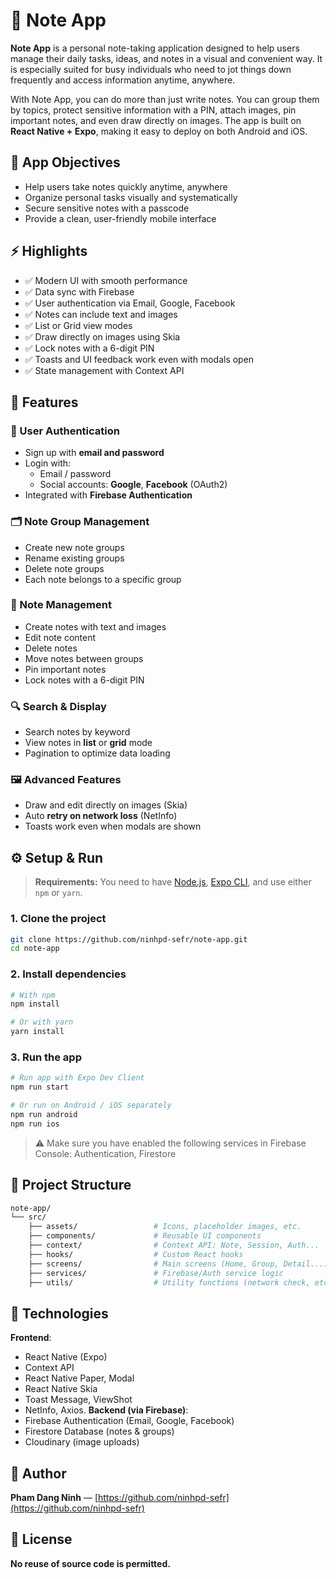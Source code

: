 # 📝 Note App

**Note App** is a personal note-taking application designed to help users manage their daily tasks, ideas, and notes in a visual and convenient way. It is especially suited for busy individuals who need to jot things down frequently and access information anytime, anywhere.

With Note App, you can do more than just write notes. You can group them by topics, protect sensitive information with a PIN, attach images, pin important notes, and even draw directly on images. The app is built on **React Native + Expo**, making it easy to deploy on both Android and iOS.

## 🎯 App Objectives

- Help users take notes quickly anytime, anywhere
- Organize personal tasks visually and systematically
- Secure sensitive notes with a passcode
- Provide a clean, user-friendly mobile interface

## ⚡ Highlights

- ✅ Modern UI with smooth performance
- ✅ Data sync with Firebase
- ✅ User authentication via Email, Google, Facebook
- ✅ Notes can include text and images
- ✅ List or Grid view modes
- ✅ Draw directly on images using Skia
- ✅ Lock notes with a 6-digit PIN
- ✅ Toasts and UI feedback work even with modals open
- ✅ State management with Context API

## 🚀 Features

### 🔑 User Authentication
- Sign up with **email and password**
- Login with:
  - Email / password
  - Social accounts: **Google**, **Facebook** (OAuth2)
- Integrated with **Firebase Authentication**

### 🗂️ Note Group Management
- Create new note groups
- Rename existing groups
- Delete note groups
- Each note belongs to a specific group

### 📝 Note Management
- Create notes with text and images
- Edit note content
- Delete notes
- Move notes between groups
- Pin important notes
- Lock notes with a 6-digit PIN

### 🔍 Search & Display
- Search notes by keyword
- View notes in **list** or **grid** mode
- Pagination to optimize data loading

### 🖼️ Advanced Features
- Draw and edit directly on images (Skia)
- Auto **retry on network loss** (NetInfo)
- Toasts work even when modals are shown

## ⚙️ Setup & Run

> **Requirements:** You need to have [Node.js](https://nodejs.org), [Expo CLI](https://docs.expo.dev/get-started/installation/), and use either `npm` or `yarn`.

### 1. Clone the project

```bash
git clone https://github.com/ninhpd-sefr/note-app.git
cd note-app
```

### 2. Install dependencies

```bash
# With npm
npm install

# Or with yarn
yarn install
```

### 3. Run the app

```bash
# Run app with Expo Dev Client
npm run start

# Or run on Android / iOS separately
npm run android
npm run ios
```

> ⚠️ Make sure you have enabled the following services in Firebase Console: Authentication, Firestore

## 📂 Project Structure

```bash
note-app/
└── src/
    ├── assets/                 # Icons, placeholder images, etc.
    ├── components/             # Reusable UI components
    ├── context/                # Context API: Note, Session, Auth...
    ├── hooks/                  # Custom React hooks
    ├── screens/                # Main screens (Home, Group, Detail...)
    ├── services/               # Firebase/Auth service logic
    ├── utils/                  # Utility functions (network check, etc.)
```

## 🧰 Technologies

**Frontend**:  
- React Native (Expo)  
- Context API
- React Native Paper, Modal  
- React Native Skia   
- Toast Message, ViewShot  
- NetInfo, Axios. 
**Backend (via Firebase)**:  
- Firebase Authentication (Email, Google, Facebook)  
- Firestore Database (notes & groups)  
- Cloudinary (image uploads) 

## 👤 Author

**Pham Dang Ninh** — [https://github.com/ninhpd-sefr](https://github.com/ninhpd-sefr)

## 📄 License

**No reuse of source code is permitted.**
